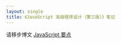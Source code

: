 ```yaml
---
layout: single
title: 《JavaScript 高级程序设计（第三版）》笔记
---
```


请移步博文 [JavaScript 要点](https://zhictory.github.io/2018/08/20/es5-key.html)